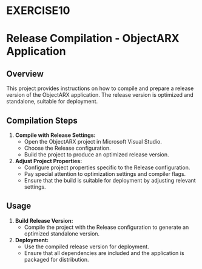 # EXERCISE10
# Release Compilation - ObjectARX Application
## Overview
This project provides instructions on how to compile and prepare a release version of the ObjectARX application. The release version is optimized and standalone, suitable for deployment.
## Compilation Steps
1. **Compile with Release Settings:**
   - Open the ObjectARX project in Microsoft Visual Studio.
   - Choose the Release configuration.
   - Build the project to produce an optimized release version.
2. **Adjust Project Properties:**
   - Configure project properties specific to the Release configuration.
   - Pay special attention to optimization settings and compiler flags.
   - Ensure that the build is suitable for deployment by adjusting relevant settings.
## Usage
1. **Build Release Version:**
   - Compile the project with the Release configuration to generate an optimized standalone version.
2. **Deployment:**
   - Use the compiled release version for deployment.
   - Ensure that all dependencies are included and the application is packaged for distribution.
